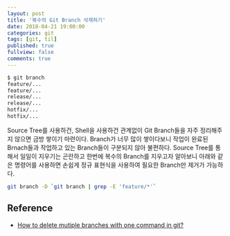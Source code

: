 ```yaml
---
layout: post
title: '복수의 Git Branch 삭제하기'
date: 2018-04-21 19:00:00
categories: git
tags: [git, til]
published: true
fullview: false
comments: true
---
```


```sh
$ git branch
feature/...
feature/...
release/...
release/...
hotfix/...
hotfix/...
```

Source Tree를 사용하건, Shell을 사용하건 관계없이 Git Branch들을 자주 정리해주지 않으면 금방 쌓이기 마련이다. Branch가 너무 많이 쌓이다보니 작업이 완료된 Brnach들과 작업하고 있는 Branch들이 구분되지 않아 불편하다. Source Tree를 통해서 일일이 지우기는 곤란하고 한번에 복수의 Branch를 지우고자 알아보니 아래와 같은 명령어를 사용하면 손쉽게 정규 표현식을 사용하여 필요한 Branch만 제거가 가능하다.

```sh
git branch -D `git branch | grep -E 'feature/*'`
```

## Reference

* [How to delete mutiple branches with one command in git?](https://git.tutorialhorizon.com/2016/07/20/how-to-delete-mutiple-branches-with-one-command-in-git/)